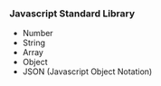 ### Javascript Standard Library

- Number
- String
- Array
- Object
- JSON (Javascript Object Notation)
